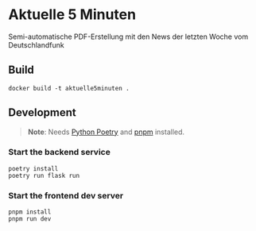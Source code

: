 # Aktuelle 5 Minuten
Semi-automatische PDF-Erstellung mit den News der letzten Woche vom Deutschlandfunk

## Build
```shell
docker build -t aktuelle5minuten .
```

## Development
> **Note**: Needs [Python Poetry](https://python-poetry.org/) and [pnpm](https://pnpm.io/) installed.

### Start the backend service
```shell
poetry install
poetry run flask run
```

### Start the frontend dev server
```shell
pnpm install
pnpm run dev
```
